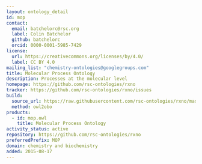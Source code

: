 ```yaml
---
layout: ontology_detail
id: mop
contact:
  email: batchelorc@rsc.org
  label: Colin Batchelor
  github: batchelorc
  orcid: 0000-0001-5985-7429
license:
  url: https://creativecommons.org/licenses/by/4.0/
  label: CC BY 4.0
mailing_list: "chemistry-ontologies@googlegroups.com"
title: Molecular Process Ontology
description: Processes at the molecular level
homepage: https://github.com/rsc-ontologies/rxno
tracker: https://github.com/rsc-ontologies/rxno/issues
build:
  source_url: https://raw.githubusercontent.com/rsc-ontologies/rxno/master/mop.owl
  method: owl2obo
products:
  - id: mop.owl
    title: Molecular Process Ontology
activity_status: active
repository: https://github.com/rsc-ontologies/rxno
preferredPrefix: MOP
domain: chemistry and biochemistry
added: 2015-08-17
---
```

